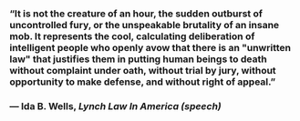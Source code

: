 ### “It is not the creature of an hour, the sudden outburst of uncontrolled fury, or the unspeakable brutality of an insane mob. It represents the cool, calculating deliberation of intelligent people who openly avow that there is an "unwritten law" that justifies them in putting human beings to death without complaint under oath, without trial by jury, without opportunity to make defense, and without right of appeal.”

### — Ida B. Wells, _Lynch Law In America (speech)_

